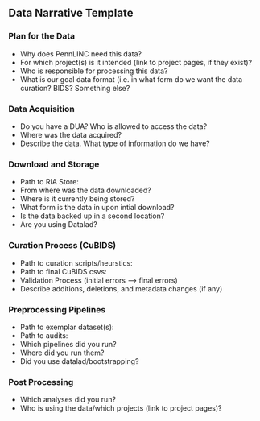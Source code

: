 ## Data Narrative Template 

### Plan for the Data 

* Why does PennLINC need this data?
* For which project(s) is it intended (link to project pages, if they exist)? 
* Who is responsible for processing this data? 
* What is our goal data format (i.e. in what form do we want the data curation? BIDS? Something else? 

### Data Acquisition

* Do you have a DUA? Who is allowed to access the data?
* Where was the data acquired? 
* Describe the data. What type of information do we have?

### Download and Storage 

* Path to RIA Store: 
* From where was the data downloaded?
* Where is it currently being stored? 
* What form is the data in upon intial download? 
* Is the data backed up in a second location?
* Are you using Datalad? 

### Curation Process (CuBIDS)

* Path to curation scripts/heurstics: 
* Path to final CuBIDS csvs: 
* Validation Process (initial errors --> final errors)
* Describe additions, deletions, and metadata changes (if any)

### Preprocessing Pipelines 

* Path to exemplar dataset(s): 
* Path to audits:
* Which pipelines did you run? 
* Where did you run them? 
* Did you use datalad/bootstrapping? 

### Post Processing 

* Which analyses did you run?
* Who is using the data/which projects (link to project pages)? 
